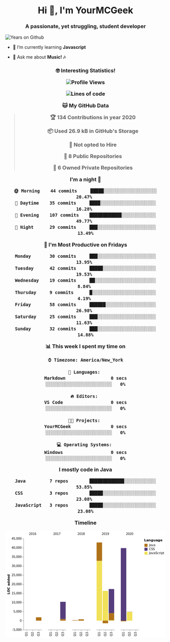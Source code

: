 <h1 align="center">Hi 👋, I'm YourMCGeek</h1>
<h3 align="center">A passionate, yet struggling, student developer</h3>

<img src="https://badges.pufler.dev/years/yourmcgeek" alt="Years on Github"> 
</p>

- 🌱 I’m currently learning **Javascript**

- 💬 Ask me about **Music! 🎶**

<h3 align="center">🤓 Interesting Statistics!
<br>
<!--START_SECTION:waka-->

![Profile Views](http://img.shields.io/badge/Profile%20Views-0-blue)

![Lines of code](https://img.shields.io/badge/From%20Hello%20World%20I've%20written-1.9%20million%20Lines%20of%20code-blue)

**🐱 My GitHub Data** 

> 🏆 134 Contributions in year 2020
 > 
> 📦 Used 26.9 kB in GitHub's Storage 
 > 
> 🚫 Not opted to Hire
 > 
> 📜 8 Public Repositories 
 > 
> 🔑 6 Owned Private Repositories 

**I'm a night 🦉** 

```text
🌞 Morning    44 commits     █████░░░░░░░░░░░░░░░░░░░░   20.47% 
🌆 Daytime    35 commits     ████░░░░░░░░░░░░░░░░░░░░░   16.28% 
🌃 Evening    107 commits    ████████████░░░░░░░░░░░░░   49.77% 
🌙 Night      29 commits     ███░░░░░░░░░░░░░░░░░░░░░░   13.49%

```
📅 **I'm Most Productive on Fridays** 

```text
Monday       30 commits     ███░░░░░░░░░░░░░░░░░░░░░░   13.95% 
Tuesday      42 commits     █████░░░░░░░░░░░░░░░░░░░░   19.53% 
Wednesday    19 commits     ██░░░░░░░░░░░░░░░░░░░░░░░   8.84% 
Thursday     9 commits      █░░░░░░░░░░░░░░░░░░░░░░░░   4.19% 
Friday       58 commits     ██████░░░░░░░░░░░░░░░░░░░   26.98% 
Saturday     25 commits     ███░░░░░░░░░░░░░░░░░░░░░░   11.63% 
Sunday       32 commits     ███░░░░░░░░░░░░░░░░░░░░░░   14.88%

```


📊 **This week I spent my time on** 

```text
⌚︎ Timezone: America/New_York

💬 Languages: 
Markdown                 0 secs              ░░░░░░░░░░░░░░░░░░░░░░░░░   0%

🔥 Editors: 
VS Code                  0 secs              ░░░░░░░░░░░░░░░░░░░░░░░░░   0%

🐱‍💻 Projects: 
YourMCGeek               0 secs              ░░░░░░░░░░░░░░░░░░░░░░░░░   0%

💻 Operating Systems: 
Windows                  0 secs              ░░░░░░░░░░░░░░░░░░░░░░░░░   0%

```

**I mostly code in Java** 

```text
Java         7 repos        █████████████░░░░░░░░░░░░   53.85% 
CSS          3 repos        █████░░░░░░░░░░░░░░░░░░░░   23.08% 
JavaScript   3 repos        █████░░░░░░░░░░░░░░░░░░░░   23.08%

```


**Timeline**

![Chart not found](https://github.com/YourMCGeek/YourMCGeek/blob/master/charts/bar_graph.png) 


<!--END_SECTION:waka-->
